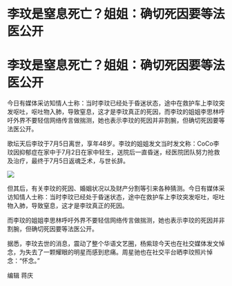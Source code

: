 # 李玟是窒息死亡？姐姐：确切死因要等法医公开

# 李玟是窒息死亡？姐姐：确切死因要等法医公开

今日有媒体采访知情人士称：当时李玟已经处于昏迷状态，途中在救护车上李玟突发呕吐，呕吐物入肺，导致窒息，这才是李玟真正的死因，而李玟的姐姐李思林呼吁外界不要轻信网络传言做揣测，她也表示李玟的死因并非割腕，但确切死因要等法医公开。

歌坛天后李玟于7月5日离世，享年48岁。李玟的姐姐发文当时发文称：CoCo李玟因抑郁症在家中于7月2日在家中轻生，送院后一直昏迷，经医院团队努力抢救及治疗，最终于7月5日返魂乏术，与世长辞。

![](https://inews.gtimg.com/om_bt/O0eN5WfIbpolxvbXGi7TGwVh3PUvMivFtlc9DwXF6bvlkAA/1000)

但其后，有关李玟的死因、婚姻状况以及财产分割等引来各种猜测。今日有媒体采访知情人士称：当时李玟已经处于昏迷状态，途中在救护车上李玟突发呕吐，呕吐物入肺，导致窒息，这才是李玟真正的死因。

而李玟的姐姐李思林呼吁外界不要轻信网络传言做揣测，她也表示李玟的死因并非割腕，但确切死因要等法医公开。

据悉，李玟去世的消息，震动了整个华语文艺圈，杨紫琼今天也在社交媒体发文悼念，为失去了一颗耀眼的明星而感到悲痛。周星驰也在社交平台晒李玟照片悼念：“怀念。”

编辑 蒋庆

